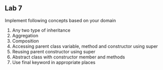 ## Lab 7

Implement following concepts based on your domain

1. Any two type of inheritance
2. Aggregation
3. Composition
4. Accessing parent class variable, method and constructor using super
5. Reusing parent constructor using super
6. Abstract class with constructor member and methods
7. Use final keyword in appropriate places